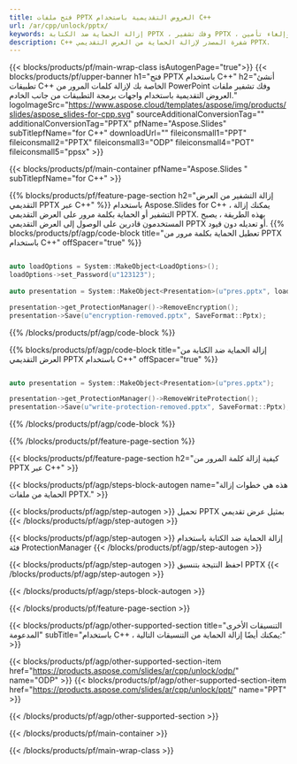 ```yaml
---
title: فتح ملفات PPTX العروض التقديمية باستخدام C++
url: /ar/cpp/unlock/pptx/
keywords: إزالة الحماية ضد الكتابة PPTX ، وفك تشفير PPTX ، وإلغاء تأمين PPTX Presentation ، وإلغاء الحماية PPTX
description: C++ شفرة المصدر لإزالة الحماية من العرض التقديمي PPTX.
---
```


{{< blocks/products/pf/main-wrap-class isAutogenPage="true">}}
{{< blocks/products/pf/upper-banner h1="فتح PPTX باستخدام C++" h2="أنشئ تطبيقات C++ الخاصة بك لإزالة كلمات المرور من PowerPoint وفك تشفير ملفات العروض التقديمية باستخدام واجهات برمجة التطبيقات من جانب الخادم." logoImageSrc="https://www.aspose.cloud/templates/aspose/img/products/slides/aspose_slides-for-cpp.svg" sourceAdditionalConversionTag="" additionalConversionTag="PPTX" pfName="Aspose.Slides" subTitlepfName="for C++" downloadUrl="" fileiconsmall1="PPT" fileiconsmall2="PPTX" fileiconsmall3="ODP" fileiconsmall4="POT" fileiconsmall5="ppsx" >}}

{{< blocks/products/pf/main-container pfName="Aspose.Slides " subTitlepfName="for C++" >}}

{{% blocks/products/pf/feature-page-section  h2="إزالة التشفير من العرض التقديمي PPTX عبر C++" %}}
باستخدام Aspose.Slides for C++ ، يمكنك إزالة التشفير أو الحماية بكلمة مرور على العرض التقديمي PPTX. بهذه الطريقة ، يصبح المستخدمون قادرين على الوصول إلى العرض التقديمي PPTX أو تعديله دون قيود.
{{% blocks/products/pf/agp/code-block title="تعطيل الحماية بكلمة مرور من PPTX باستخدام C++" offSpacer="true" %}}

```cpp

auto loadOptions = System::MakeObject<LoadOptions>();
loadOptions->set_Password(u"123123");
    
auto presentation = System::MakeObject<Presentation>(u"pres.pptx", loadOptions);

presentation->get_ProtectionManager()->RemoveEncryption();
presentation->Save(u"encryption-removed.pptx", SaveFormat::Pptx);
```

{{% /blocks/products/pf/agp/code-block %}}

{{% blocks/products/pf/agp/code-block title="إزالة الحماية ضد الكتابة من العرض التقديمي PPTX باستخدام C++" offSpacer="true" %}}

```cpp

auto presentation = System::MakeObject<Presentation>(u"pres.pptx");

presentation->get_ProtectionManager()->RemoveWriteProtection();
presentation->Save(u"write-protection-removed.pptx", SaveFormat::Pptx);
```

{{% /blocks/products/pf/agp/code-block %}}

{{% /blocks/products/pf/feature-page-section %}}

{{< blocks/products/pf/feature-page-section  h2="كيفية إزالة كلمة المرور من PPTX عبر C++" >}}

{{< blocks/products/pf/agp/steps-block-autogen name="هذه هي خطوات إزالة الحماية من ملفات PPTX." >}}

{{< blocks/products/pf/agp/step-autogen >}}
تحميل PPTX بمثيل عرض تقديمي
{{< /blocks/products/pf/agp/step-autogen >}}

{{< blocks/products/pf/agp/step-autogen >}}
إزالة الحماية ضد الكتابة باستخدام فئة ProtectionManager
{{< /blocks/products/pf/agp/step-autogen >}}

{{< blocks/products/pf/agp/step-autogen >}}
احفظ النتيجة بتنسيق PPTX
{{< /blocks/products/pf/agp/step-autogen >}}

{{< /blocks/products/pf/agp/steps-block-autogen >}}

{{< /blocks/products/pf/feature-page-section >}}

{{< blocks/products/pf/agp/other-supported-section title="التنسيقات الأخرى المدعومة" subTitle="باستخدام C++ ، يمكنك أيضًا إزالة الحماية من التنسيقات التالية:" >}}

{{< blocks/products/pf/agp/other-supported-section-item href="https://products.aspose.com/slides/ar/cpp/unlock/odp/" name="ODP" >}}
{{< blocks/products/pf/agp/other-supported-section-item href="https://products.aspose.com/slides/ar/cpp/unlock/ppt/" name="PPT" >}}


{{< /blocks/products/pf/agp/other-supported-section >}}

{{< /blocks/products/pf/main-container >}}
    
{{< /blocks/products/pf/main-wrap-class >}}